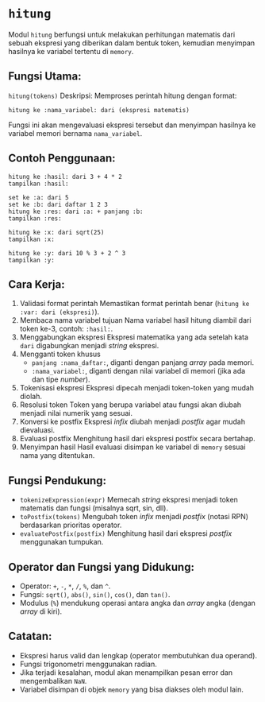 # `hitung`
Modul `hitung` berfungsi untuk melakukan perhitungan matematis dari sebuah ekspresi yang diberikan dalam bentuk token, kemudian menyimpan hasilnya ke variabel tertentu di `memory`.

## Fungsi Utama:
`hitung(tokens)`
Deskripsi:
Memproses perintah hitung dengan format:
```earl
hitung ke :nama_variabel: dari (ekspresi matematis)
```
Fungsi ini akan mengevaluasi ekspresi tersebut dan menyimpan hasilnya ke variabel memori bernama `nama_variabel`.

## Contoh Penggunaan:
```earl
hitung ke :hasil: dari 3 + 4 * 2
tampilkan :hasil:

set ke :a: dari 5
set ke :b: dari daftar 1 2 3
hitung ke :res: dari :a: + panjang :b:
tampilkan :res:

hitung ke :x: dari sqrt(25)
tampilkan :x:

hitung ke :y: dari 10 % 3 + 2 ^ 3
tampilkan :y:

```

## Cara Kerja:
1. Validasi format perintah
   Memastikan format perintah benar (`hitung ke :var: dari (ekspresi)`).
2. Membaca nama variabel tujuan
   Nama variabel hasil hitung diambil dari token ke-3, contoh: `:hasil:`.
3. Menggabungkan ekspresi
   Ekspresi matematika yang ada setelah kata `dari` digabungkan menjadi _string_ ekspresi.
4. Mengganti token khusus
   - `panjang :nama_daftar:`, diganti dengan panjang _array_ pada memori.
   - `:nama_variabel:`, diganti dengan nilai variabel di memori (jika ada dan tipe _number_).
5. Tokenisasi ekspresi
   Ekspresi dipecah menjadi token-token yang mudah diolah.
6. Resolusi token
   Token yang berupa variabel atau fungsi akan diubah menjadi nilai numerik yang sesuai.
7. Konversi ke postfix
   Ekspresi _infix_ diubah menjadi _postfix_ agar mudah dievaluasi.
8. Evaluasi postfix
   Menghitung hasil dari ekspresi postfix secara bertahap.
9. Menyimpan hasil
   Hasil evaluasi disimpan ke variabel di `memory` sesuai nama yang ditentukan.

## Fungsi Pendukung:
- `tokenizeExpression(expr)`
  Memecah _string_ ekspresi menjadi token matematis dan fungsi (misalnya sqrt, sin, dll).
- `toPostfix(tokens)`
  Mengubah token _infix_ menjadi _postfix_ (notasi RPN) berdasarkan prioritas operator.
- `evaluatePostfix(postfix)`
  Menghitung hasil dari ekspresi _postfix_ menggunakan tumpukan.

## Operator dan Fungsi yang Didukung:
- Operator: `+`, `-`, `*`, `/`, `%`, dan `^`.
- Fungsi: `sqrt()`, `abs()`, `sin()`, `cos()`, dan `tan()`.
- Modulus (`%`) mendukung operasi antara angka dan _array_ angka (dengan _array_ di kiri).

## Catatan:
- Ekspresi harus valid dan lengkap (operator membutuhkan dua operand).
- Fungsi trigonometri menggunakan radian.
- Jika terjadi kesalahan, modul akan menampilkan pesan error dan mengembalikan `NaN`.
- Variabel disimpan di objek `memory` yang bisa diakses oleh modul lain.
